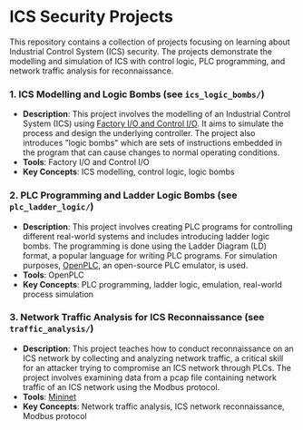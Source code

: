 # ICS Security Projects

This repository contains a collection of projects focusing on learning about Industrial Control System (ICS) security. The projects demonstrate the modelling and simulation of ICS with control logic, PLC programming, and network traffic analysis for reconnaissance.

### 1. ICS Modelling and Logic Bombs (see `ics_logic_bombs/`)
- **Description**: This project involves the modelling of an Industrial Control System (ICS) using [Factory I/O and Control I/O](https://factoryio.com/). It aims to simulate the process and design the underlying controller. The project also introduces "logic bombs" which are sets of instructions embedded in the program that can cause changes to normal operating conditions.
- **Tools**: Factory I/O and Control I/O
- **Key Concepts**: ICS modelling, control logic, logic bombs

### 2. PLC Programming and Ladder Logic Bombs (see `plc_ladder_logic/`)
- **Description**: This project involves creating PLC programs for controlling different real-world systems and includes introducing ladder logic bombs. The programming is done using the Ladder Diagram (LD) format, a popular language for writing PLC programs. For simulation purposes, [OpenPLC](https://openplcproject.com/), an open-source PLC emulator, is used.
- **Tools**: OpenPLC
- **Key Concepts**: PLC programming, ladder logic, emulation, real-world process simulation

### 3. Network Traffic Analysis for ICS Reconnaissance (see `traffic_analysis/`)
- **Description**: This project teaches how to conduct reconnaissance on an ICS network by collecting and analyzing network traffic, a critical skill for an attacker trying to compromise an ICS network through PLCs. The project involves examining data from a pcap file containing network traffic of an ICS network using the Modbus protocol.
- **Tools**: [Mininet](http://mininet.org/)
- **Key Concepts**: Network traffic analysis, ICS network reconnaissance, Modbus protocol
